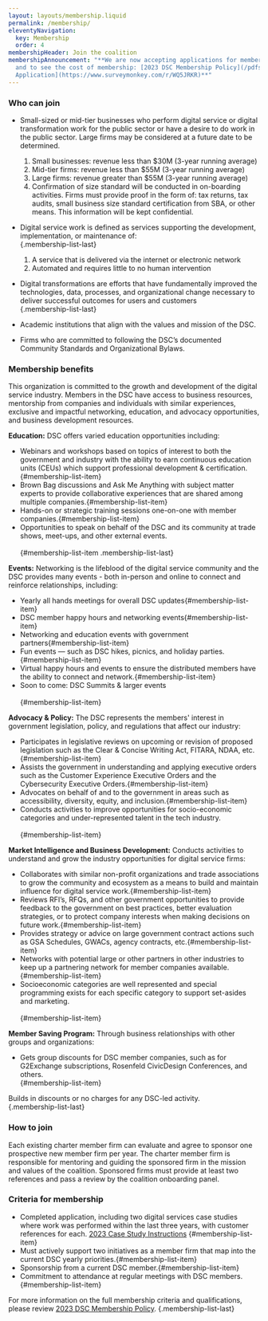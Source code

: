 ```yaml
---
layout: layouts/membership.liquid
permalink: /membership/
eleventyNavigation:
  key: Membership
  order: 4
membershipHeader: Join the coalition
membershipAnnouncement: "**We are now accepting applications for membership in the DSC from April 10th through May 7th, 2023. </br></br> Prior to filling out an application please review the 2023 DSC Membership Policy to ensure your company is eligible
  and to see the cost of membership: [2023 DSC Membership Policy](/pdfs/Membership-Policy-2023.pdf)</br></br> Fill out your application here: [DSC 2023 Membership
  Application](https://www.surveymonkey.com/r/WQ5JRKR)**"
---
```

### Who can join

- Small-sized or mid-tier businesses who perform digital service or digital transformation work for the public sector or have a desire to do work in the public sector. Large firms may be considered at a future date to be determined.</br>

  1. Small businesses: revenue less than $30M (3-year running average)
  2. Mid-tier firms: revenue less than $55M (3-year running average)
  3. Large firms: revenue greater than $55M (3-year running average)
  4. Confirmation of size standard will be conducted in on-boarding activities. Firms must provide proof in the form of: tax returns, tax audits, small business size standard certification from SBA, or other means. This information will be kept confidential.</br>

- Digital service work is defined as services supporting the development, implementation, or maintenance of:</br>{.membership-list-last}

  1. A service that is delivered via the internet or electronic network
  2. Automated and requires little to no human intervention</br>

- Digital transformations are efforts that have fundamentally improved the technologies, data, processes, and organizational change necessary to deliver successful outcomes for users and customers</br>{.membership-list-last}

- Academic institutions that align with the values and mission of the DSC.</br>

- Firms who are committed to following the DSC’s documented Community Standards and Organizational Bylaws.</br>

### Membership benefits

This organization is committed to the growth and development of the digital service industry. Members in the DSC have access to business resources, mentorship from companies and individuals with similar experiences, exclusive and impactful networking, education, and advocacy opportunities, and business development resources.</br>

**Education:**
DSC offers varied education opportunities including:

* Webinars and workshops based on topics of interest to both the government and industry with the ability to earn continuous education units (CEUs) which support professional development & certification.{#membership-list-item}
* Brown Bag discussions and Ask Me Anything with subject matter experts to provide collaborative experiences that are shared among multiple companies.{#membership-list-item}
* Hands-on or strategic training sessions one-on-one with member companies.{#membership-list-item}
* Opportunities to speak on behalf of the DSC and its community at trade shows, meet-ups, and other external events.</br></br>{#membership-list-item .membership-list-last}

**Events:**
Networking is the lifeblood of the digital service community and the DSC provides many events - both in-person and online to connect and reinforce relationships, including:

* Yearly all hands meetings for overall DSC updates{#membership-list-item}
* DSC member happy hours and networking events{#membership-list-item}
* Networking and education events with government partners{#membership-list-item}
* Fun events — such as DSC hikes, picnics, and holiday parties.{#membership-list-item}
* Virtual happy hours and events to ensure the distributed members have the ability to connect and network.{#membership-list-item}
* Soon to come: DSC Summits & larger events</br></br>{#membership-list-item}

**Advocacy & Policy:**
The DSC represents the members' interest in government legislation, policy, and regulations that affect our industry:

* Participates in legislative reviews on upcoming or revision of proposed legislation such as the Clear & Concise Writing Act, FITARA, NDAA, etc.{#membership-list-item}
* Assists the government in understanding and applying executive orders such as the Customer Experience Executive Orders and the Cybersecurity Executive Orders.{#membership-list-item}
* Advocates on behalf of and to the government in areas such as accessibility, diversity, equity, and inclusion.{#membership-list-item}
* Conducts activities to improve opportunities for socio-economic categories and under-represented talent in the tech industry.</br></br>{#membership-list-item}

**Market Intelligence and Business Development:**
Conducts activities to understand and grow the industry opportunities for digital service firms:

* Collaborates with similar non-profit organizations and trade associations to grow the community and ecosystem as a means to build and maintain influence for digital service work.{#membership-list-item}
* Reviews RFI’s, RFQs, and other government opportunities to provide feedback to the government on best practices, better evaluation strategies, or to protect company interests when making decisions on future work.{#membership-list-item}
* Provides strategy or advice on large government contract actions such as GSA Schedules, GWACs, agency contracts, etc.{#membership-list-item}
* Networks with potential large or other partners in other industries to keep up a partnering network for member companies available.{#membership-list-item}
* Socioeconomic categories are well represented and special programming exists for each specific category to support set-asides and marketing.</br></br>{#membership-list-item}

**Member Saving Program:**
Through business relationships with other groups and organizations:

* Gets group discounts for DSC member companies, such as for G2Exchange subscriptions, Rosenfeld CivicDesign Conferences, and others.</br>{#membership-list-item}

Builds in discounts or no charges for any DSC-led activity.</br>{.membership-list-last}

### How to join

Each existing charter member firm can evaluate and agree to sponsor one prospective new member firm per year. The charter member firm is responsible for mentoring and guiding the sponsored firm in the mission and values of the coalition. Sponsored firms must provide at least two references and pass a review by the coalition onboarding panel.</br>

### Criteria for membership

* Completed application, including two digital services case studies where work was performed within the last three years, with customer references for each. [2023 Case Study Instructions](/assets/pdf/Appendix-A-Case-Study-Instructions-2023.pdf) {#membership-list-item}
* Must actively support two initiatives as a member firm that map into the current DSC yearly priorities.{#membership-list-item}
* Sponsorship from a current DSC member.{#membership-list-item}
* Commitment to attendance at regular meetings with DSC members.{#membership-list-item}

For more information on the full membership criteria and qualifications, please review [2023 DSC Membership Policy](/assets/pdf/Membership-Policy-2023.pdf). {.membership-list-last}
